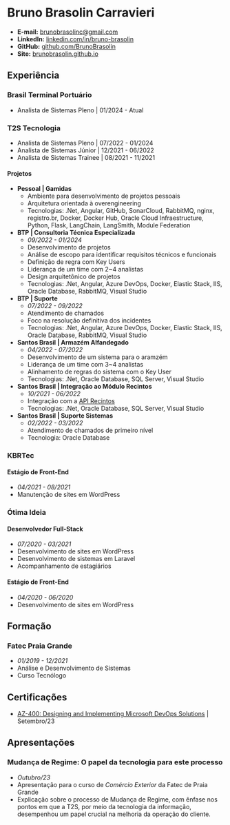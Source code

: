 # Bruno Brasolin Carravieri
- **E-mail:** brunobrasolinc@gmail.com
- **LinkedIn:** [linkedin.com/in/bruno-brasolin](https://www.linkedin.com/in/bruno-brasolin/)
- **GitHub:** [github.com/BrunoBrasolin](https://github.com/BrunoBrasolin)
- **Site:** [brunobrasolin.github.io](https://brunobrasolin.github.io/)

## Experiência

### Brasil Terminal Portuário
- Analista de Sistemas Pleno \| 01/2024 - Atual

### T2S Tecnologia
- Analista de Sistemas Pleno \| 07/2022 - 01/2024
- Analista de Sistemas Júnior \| 12/2021 - 06/2022
- Analista de Sistemas Trainee \| 08/2021 - 11/2021

#### Projetos

- **Pessoal \| Gamidas**
  - Ambiente para desenvolvimento de projetos pessoais
  - Arquitetura orientada à overengineering 
  - Tecnologias: .Net, Angular, GitHub, SonarCloud, RabbitMQ, nginx, registro.br, Docker, Docker Hub, Oracle Cloud Infraestructure, Python, Flask, LangChain, LangSmith, Module Federation
- **BTP \| Consultoria Técnica Especializada**
  - _09/2022 - 01/2024_
  - Desenvolvimento de projetos
  - Análise de escopo para identificar requisitos técnicos e funcionais
  - Definição de regra com Key Users
  - Liderança de um time com 2~4 analistas
  - Design arquitetônico de projetos
  - Tecnologias: .Net, Angular, Azure DevOps, Docker, Elastic Stack, IIS, Oracle Database, RabbitMQ, Visual Studio
- **BTP \| Suporte**
  - _07/2022 - 09/2022_
  - Atendimento de chamados
  - Foco na resolução definitiva dos incidentes
  - Tecnologias: .Net, Angular, Azure DevOps, Docker, Elastic Stack, IIS, Oracle Database, RabbitMQ, Visual Studio
- **Santos Brasil \| Armazém Alfandegado**
  - _04/2022 - 07/2022_
  - Desenvolvimento de um sistema para o aramzém
  - Liderança de um time com 3~4 analistas
  - Alinhamento de regras do sistema com o Key User
  - Tecnologias: .Net, Oracle Database, SQL Server, Visual Studio
- **Santos Brasil \| Integração ao Módulo Recintos**
  - _10/2021 - 06/2022_
  - Integração com a [API Recintos](https://api-docs.portalunico.siscomex.gov.br/swagger/rcnt.html)
  - Tecnologias: .Net, Oracle Database, SQL Server, Visual Studio
- **Santos Brasil \| Suporte Sistemas**
  - _02/2022 - 03/2022_
  - Atendimento de chamados de primeiro nível
  - Tecnologia: Oracle Database

### KBRTec
#### Estágio de Front-End 
- _04/2021 - 08/2021_
- Manutenção de sites em WordPress

### Ótima Ideia
#### Desenvolvedor Full-Stack
- _07/2020 - 03/2021_
- Desenvolvimento de sites em WordPress
- Desenvolvimento de sistemas em Laravel
- Acompanhamento de estagiários

#### Estágio de Front-End
- _04/2020 - 06/2020_
- Desenvolvimento de sites em WordPress

## Formação

### Fatec Praia Grande
- _01/2019 - 12/2021_
- Análise e Desenvolvimento de Sistemas
- Curso Tecnólogo

## Certificações
- [AZ-400: Designing and Implementing Microsoft DevOps Solutions](https://learn.microsoft.com/en-us/credentials/certifications/exams/az-400/) \| Setembro/23

## Apresentações
### Mudança de Regime: O papel da tecnologia para este processo
- _Outubro/23_
- Apresentação para o curso de _Comércio Exterior_ da Fatec de Praia Grande
- Explicação sobre o processo de Mudança de Regime, com ênfase nos pontos em que a T2S, por meio da tecnologia da informação, desempenhou um papel crucial na melhoria da operação do cliente.
